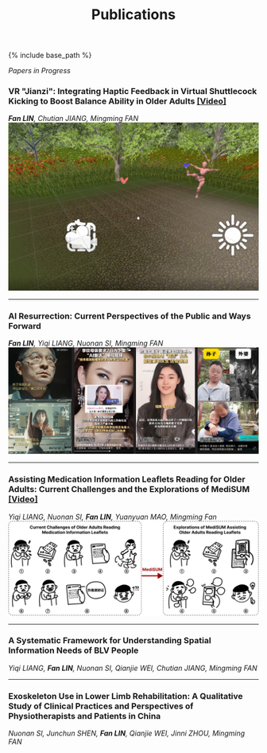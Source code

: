 ﻿---
layout: archive
title: "Publications"
permalink: /publications/
author_profile: true
---

{% include base_path %}

*Papers in Progress*
### VR "Jianzi": Integrating Haptic Feedback in Virtual Shuttlecock Kicking to Boost Balance Ability in Older Adults [[Video]](/files/shuttlecock.mp4)
***Fan LIN**, Chutian JIANG, Mingming FAN*
<img src='/images/pub1.jpg'>

_________________

### AI Resurrection: Current Perspectives of the Public and Ways Forward
***Fan LIN**, Yiqi LIANG, Nuonan SI, Mingming FAN*
<img src='/images/pub2.jpg'>

_________________

### Assisting Medication Information Leaflets Reading for Older Adults: Current Challenges and the Explorations of MediSUM [[Video]](/files/medisum.mp4)
*Yiqi LIANG, Nuonan SI, **Fan LIN**, Yuanyuan MAO, Mingming Fan*
<img src='/images/pub3.jpg'>

_________________

### A Systematic Framework for Understanding Spatial Information Needs of BLV People
*Yiqi LIANG, **Fan LIN**, Nuonan SI, Qianjie WEI, Chutian JIANG, Mingming FAN*

_________________

### Exoskeleton Use in Lower Limb Rehabilitation: A Qualitative Study of Clinical Practices and Perspectives of Physiotherapists and Patients in China
*Nuonan SI, Junchun SHEN, **Fan LIN**, Qianjie WEI, Jinni ZHOU, Mingming FAN*
